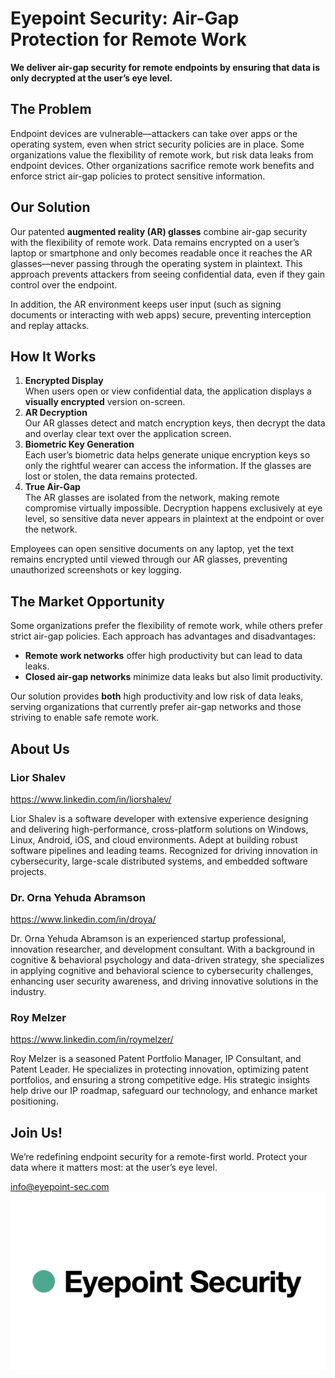 # Eyepoint Security: Air-Gap Protection for Remote Work

**We deliver air-gap security for remote endpoints by ensuring that data is only decrypted at the user’s eye level.**

## **The Problem**

Endpoint devices are vulnerable—attackers can take over apps or the operating system, even when strict security policies are in place. Some organizations value the flexibility of remote work, but risk data leaks from endpoint devices. Other organizations sacrifice remote work benefits and enforce strict air-gap policies to protect sensitive information.

## **Our Solution**

Our patented **augmented reality (AR) glasses** combine air-gap security with the flexibility of remote work. Data remains encrypted on a user’s laptop or smartphone and only becomes readable once it reaches the AR glasses—never passing through the operating system in plaintext. This approach prevents attackers from seeing confidential data, even if they gain control over the endpoint.

In addition, the AR environment keeps user input (such as signing documents or interacting with web apps) secure, preventing interception and replay attacks.

## **How It Works**

1. **Encrypted Display**  
   When users open or view confidential data, the application displays a **visually encrypted** version on-screen.
2. **AR Decryption**  
   Our AR glasses detect and match encryption keys, then decrypt the data and overlay clear text over the application screen.
3. **Biometric Key Generation**  
   Each user’s biometric data helps generate unique encryption keys so only the rightful wearer can access the information. If the glasses are lost or stolen, the data remains protected.
4. **True Air-Gap**  
   The AR glasses are isolated from the network, making remote compromise virtually impossible. Decryption happens exclusively at eye level, so sensitive data never appears in plaintext at the endpoint or over the network.

Employees can open sensitive documents on any laptop, yet the text remains encrypted until viewed through our AR glasses, preventing unauthorized screenshots or key logging.

## **The Market Opportunity**

Some organizations prefer the flexibility of remote work, while others prefer strict air-gap policies. Each approach has advantages and disadvantages:

- **Remote work networks** offer high productivity but can lead to data leaks.
- **Closed air-gap networks** minimize data leaks but also limit productivity.

Our solution provides **both** high productivity and low risk of data leaks, serving organizations that currently prefer air-gap networks and those striving to enable safe remote work.

## **About Us**

### **Lior Shalev**

https://www.linkedin.com/in/liorshalev/

Lior Shalev is a software developer with extensive experience designing and delivering high-performance, cross-platform solutions on Windows, Linux, Android, iOS, and cloud environments. Adept at building robust software pipelines and leading teams. Recognized for driving innovation in cybersecurity, large-scale distributed systems, and embedded software projects.

### **Dr. Orna Yehuda Abramson**

https://www.linkedin.com/in/droya/

Dr. Orna Yehuda Abramson is an experienced startup professional, innovation researcher, and development consultant. With a background in cognitive & behavioral psychology and data-driven strategy, she specializes in applying cognitive and behavioral science to cybersecurity challenges, enhancing user security awareness, and driving innovative solutions in the industry.

### **Roy Melzer**

https://www.linkedin.com/in/roymelzer/

Roy Melzer is a seasoned Patent Portfolio Manager, IP Consultant, and Patent Leader. He specializes in protecting innovation, optimizing patent portfolios, and ensuring a strong competitive edge. His strategic insights help drive our IP roadmap, safeguard our technology, and enhance market positioning.

## **Join Us!**

We’re redefining endpoint security for a remote-first world. Protect your data where it matters most: at the user’s eye level.

[info@eyepoint-sec.com](mailto:info@eyepoint-sec.com)
![logo](assets/logo.png)
